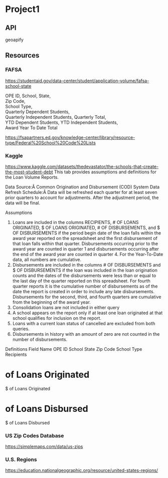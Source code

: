 # Project1

## API
geoapify

## Resources

### FAFSA
https://studentaid.gov/data-center/student/application-volume/fafsa-school-state

OPE ID,	
School,	State,	
Zip Code,	
School Type,	
Quarterly Dependent Students,	
Quarterly Independent Students,	
Quarterly Total,	
YTD Dependent Students,	
YTD Independent Students,	
Award Year To Date Total

https://fsapartners.ed.gov/knowledge-center/library/resource-type/Federal%20School%20Code%20Lists

### Kaggle
https://www.kaggle.com/datasets/thedevastator/the-schools-that-create-the-most-student-debt
This tab provides assumptions and definitions for the Loan Volume Reports.

Data Source:Â Common Origination and Disbursement (COD) System
Data Refresh Schedule:Â Data will be refreshed each quarter for at least seven prior quarters to account for adjustments. After the adjustment period, the data will be final.

Assumptions
1. Loans are included in the columns RECIPIENTS, # OF LOANS ORIGINATED, $ OF LOANS ORIGINATED, # OF DISBURSEMENTS, and $ OF DISBURSEMENTS if the period begin date of the loan falls within the award year reported on the spreadsheet and the first disbursement of that loan falls within that quarter. Disbursements occurring prior to the award year are counted in quarter 1 and disbursements occurring after the end of the award year are counted in quarter 4. For the Year-To-Date data, all numbers are cumulative.
2. Disbursements are included in the columns # OF DISBURSEMENTS and $ OF DISBURSEMENTS if the loan was included in the loan origination counts and the dates of the disbursements were less than or equal to the last day of the quarter reported on this spreadsheet. For fourth quarter reports it is the cumulative number of disbursements as of the date the report is created in order to include any late disbursements. Disbursements for the second, third, and fourth quarters are cumulative from the beginning of the award year.
3. Consolidation loans are not included in either query
4. A school appears on the report only if at least one loan originated at that school qualifies for inclusion on the report.
5. Loans with a current loan status of cancelled are excluded from both queries.
6. Disbursements in history with an amount of zero are not counted in the number of disbursements.

Definitions
Field Name
OPE ID
School
State
Zip Code
School Type
Recipients
# of Loans Originated
$ of Loans Originated
# of Loans Disbursed
$ of Loans Disbursed

### US Zip Codes Database
https://simplemaps.com/data/us-zips


### U.S. Regions

https://education.nationalgeographic.org/resource/united-states-regions/